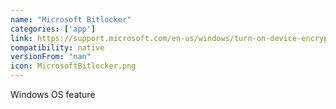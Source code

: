 ```yaml
---
name: "Microsoft Bitlocker"
categories: ['app']
link: https://support.microsoft.com/en-us/windows/turn-on-device-encryption-0c453637-bc88-5f74-5105-741561aae838
compatibility: native
versionFrom: "nan"
icon: MicrosoftBitlocker.png
---
```


Windows OS feature
